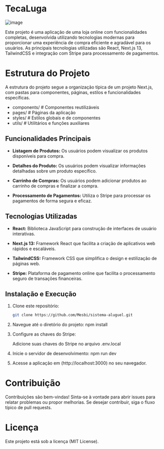 # TecaLuga
![image](https://github.com/Mesbi/sistema-aluguel/assets/112419190/3a9371d9-156e-40c3-a2e7-9ce87333b97d)


Este projeto é uma aplicação de uma loja online com funcionalidades completas, desenvolvida utilizando tecnologias modernas para proporcionar uma experiência de compra eficiente e agradável para os usuários. As principais tecnologias utilizadas são React, Next.js 13, TailwindCSS e integração com Stripe para processamento de pagamentos.

# Estrutura do Projeto

A estrutura do projeto segue a organização típica de um projeto Next.js, com pastas para componentes, páginas, estilos e funcionalidades específicas.
- components/        # Componentes reutilizáveis
- pages/             # Páginas da aplicação
- styles/            # Estilos globais e de componentes
- utils/             # Utilitários e funções auxiliares


## Funcionalidades Principais

- **Listagem de Produtos:** Os usuários podem visualizar os produtos disponíveis para compra.

- **Detalhes do Produto:** Os usuários podem visualizar informações detalhadas sobre um produto específico.

- **Carrinho de Compras:** Os usuários podem adicionar produtos ao carrinho de compras e finalizar a compra.

- **Processamento de Pagamentos:** Utiliza o Stripe para processar os pagamentos de forma segura e eficaz.

## Tecnologias Utilizadas

- **React:** Biblioteca JavaScript para construção de interfaces de usuário interativas.

- **Next.js 13:** Framework React que facilita a criação de aplicativos web rápidos e escaláveis.

- **TailwindCSS:** Framework CSS que simplifica o design e estilização de páginas web.

- **Stripe:** Plataforma de pagamento online que facilita o processamento seguro de transações financeiras.

## Instalação e Execução

1. Clone este repositório:
   ```bash
   git clone https://github.com/Mesbi/sistema-aluguel.git

2. Navegue até o diretório do projeto:
npm install

3. Configure as chaves do Stripe:

   Adicione suas chaves do Stripe no arquivo .env.local

4. Inicie o servidor de desenvolvimento:
   npm run dev

5. Acesse a aplicação em (http://localhost:3000) no seu navegador.

# Contribuição
  Contribuições são bem-vindas! Sinta-se à vontade para abrir issues para relatar problemas ou propor melhorias. Se desejar contribuir, siga o fluxo típico de pull requests.

# Licença
  Este projeto está sob a licença (MIT License).
